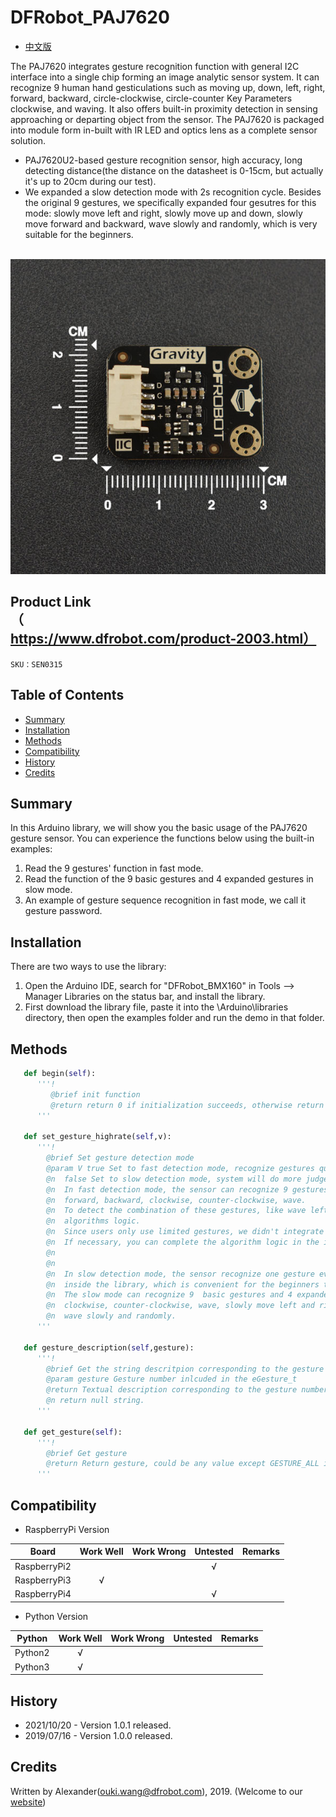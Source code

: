 # DFRobot_PAJ7620

- [中文版](./README_CN.md)

The PAJ7620 integrates gesture recognition function with general I2C interface into a single chip forming an image analytic sensor system. It can recognize 9 human hand gesticulations such as moving up, down, left, right, forward, backward, circle-clockwise, circle-counter Key Parameters clockwise, and waving. It also offers built-in proximity detection in sensing approaching or departing object from the sensor. The PAJ7620 is packaged into module form in-built with IR LED and optics lens as a complete sensor solution. <br>
* PAJ7620U2-based gesture recognition sensor, high accuracy, long detecting distance(the distance on the datasheet is 0-15cm, but actually it's up to 20cm during our test).
* We expanded a slow detection mode with 2s recognition cycle. Besides the original 9 gestures, we specifically expanded four gesutres for this mode: slowly move left and right, slowly move up and down, slowly move forward and backward, wave slowly and randomly, which is very suitable for the beginners.  

<br>
<img src="../../resources/images/SEN0315.png">
<br>

## Product Link（https://www.dfrobot.com/product-2003.html）
    SKU：SEN0315
   
## Table of Contents

* [Summary](#summary)
* [Installation](#installation)
* [Methods](#methods)
* [Compatibility](#compatibility)
* [History](#history)
* [Credits](#credits)

## Summary

In this Arduino library, we will show you the basic usage of the PAJ7620 gesture sensor. You can experience the functions below using the built-in examples: 
  1. Read the 9 gestures' function in fast mode. 
  2. Read the function of the 9 basic gestures and 4 expanded gestures in slow mode.
  3. An example of gesture sequence recognition in fast mode, we call it gesture password.

## Installation

There are two ways to use the library:
1. Open the Arduino IDE, search for "DFRobot_BMX160" in Tools --> Manager Libraries on the status bar, and install the library.
2. First download the library file, paste it into the \Arduino\libraries directory, then open the examples folder and run the demo in that folder.

## Methods

```python
   def begin(self):
      '''!
         @brief init function
         @return return 0 if initialization succeeds, otherwise return non-zero. 
      '''

   def set_gesture_highrate(self,v):
      '''!
        @brief Set gesture detection mode 
        @param V true Set to fast detection mode, recognize gestures quickly and return. 
        @n  false Set to slow detection mode, system will do more judgements. 
        @n  In fast detection mode, the sensor can recognize 9 gestures: move left, right, up, down,
        @n  forward, backward, clockwise, counter-clockwise, wave. 
        @n  To detect the combination of these gestures, like wave left, right and left quickly, users need to design their own 
        @n  algorithms logic.
        @n  Since users only use limited gestures, we didn't integrate too much expanded gestures in the library. 
        @n  If necessary, you can complete the algorithm logic in the ino file by yourself.
        @n
        @n
        @n  In slow detection mode, the sensor recognize one gesture every 2 seconds, and we have integrated the expanded gestures 
        @n  inside the library, which is convenient for the beginners to use.
        @n  The slow mode can recognize 9  basic gestures and 4 expanded gestures: move left, right, up, down, forward, backward, 
        @n  clockwise, counter-clockwise, wave, slowly move left and right, slowly move up and down, slowly move forward and backward, 
        @n  wave slowly and randomly. 
      '''

   def gesture_description(self,gesture):
      '''!
        @brief Get the string descritpion corresponding to the gesture number.
        @param gesture Gesture number inlcuded in the eGesture_t
        @return Textual description corresponding to the gesture number:if the gesture input in the gesture table doesn't exist,
        @n return null string.
      '''
   
   def get_gesture(self):
      '''!
        @brief Get gesture
        @return Return gesture, could be any value except GESTURE_ALL in eGesture_t.
      '''
```

## Compatibility

* RaspberryPi Version

| Board        | Work Well | Work Wrong | Untested | Remarks |
| ------------ | :-------: | :--------: | :------: | ------- |
| RaspberryPi2 |           |            |    √     |         |
| RaspberryPi3 |     √     |            |          |         |
| RaspberryPi4 |           |            |    √     |         |

* Python Version

| Python  | Work Well | Work Wrong | Untested | Remarks |
| ------- | :-------: | :--------: | :------: | ------- |
| Python2 |     √     |            |          |         |
| Python3 |     √     |            |          |         |

## History

- 2021/10/20 - Version 1.0.1 released.
- 2019/07/16 - Version 1.0.0 released.

## Credits

Written by Alexander(ouki.wang@dfrobot.com), 2019. (Welcome to our [website](https://www.dfrobot.com/))

